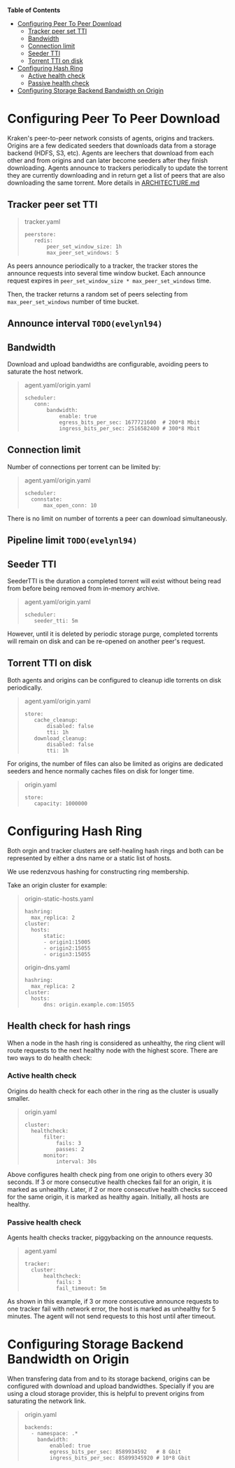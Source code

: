 **Table of Contents**
- [Configuring Peer To Peer Download](#configuring-peer-to-peer-download)
    - [Tracker peer set TTI](#tracker-peer-set-tti)
    - [Bandwidth](#bandwidth)
    - [Connection limit](#connection-limit)
    - [Seeder TTI](#seeder-tti)
    - [Torrent TTI on disk](#torrent-tti-on-disk)
- [Configuring Hash Ring](#configuring-hash-ring)
    - [Active health check](#active-health-check)
    - [Passive health check](#passive-health-check)
- [Configuring Storage Backend Bandwidth on Origin](#configuring-storage-backend-bandwidth-on-origin)


# Configuring Peer To Peer Download
Kraken's peer-to-peer network consists of agents, origins and trackers. Origins are a few dedicated seeders that downloads data from a storage backend (HDFS, S3, etc). Agents are leechers that download from each other and from origins and can later become seeders after they finish downloading. Agents announce to trackers periodically to update the torrent they are currently downloading and in return get a list of peers that are also downloading the same torrent. More details in [ARCHITECTURE.md](ARCHITECTURE.md)

## Tracker peer set TTI
>tracker.yaml
>```
>peerstore:
>    redis:
>        peer_set_window_size: 1h
>        max_peer_set_windows: 5
>```
As peers announce periodically to a tracker, the tracker stores the announce requests into several time window bucket. 
Each announce request expires in `peer_set_window_size * max_peer_set_windows` time. 

Then, the tracker returns a random set of peers selecting from `max_peer_set_windows` number of time bucket.

## Announce interval `TODO(evelynl94)`

## Bandwidth
Download and upload bandwidths are configurable, avoiding peers to saturate the host network.
>agent.yaml/origin.yaml
>```
>scheduler:
>    conn:
>        bandwidth:
>            enable: true
>            egress_bits_per_sec: 1677721600  # 200*8 Mbit
>            ingress_bits_per_sec: 2516582400 # 300*8 Mbit
>```

## Connection limit
Number of connections per torrent can be limited by:
>agent.yaml/origin.yaml
>```
>scheduler:
>   connstate:
>       max_open_conn: 10
>```
There is no limit on number of torrents a peer can download simultaneously.

## Pipeline limit `TODO(evelynl94)`

## Seeder TTI
SeederTTI is the duration a completed torrent will exist without being read from before being removed from in-memory archive.
>agent.yaml/origin.yaml
>```
>scheduler:
>    seeder_tti: 5m
>```
However, until it is deleted by periodic storage purge, completed torrents will remain on disk and can be re-opened on another peer's request.

## Torrent TTI on disk
Both agents and origins can be configured to cleanup idle torrents on disk periodically.
>agent.yaml/origin.yaml
>```
>store:
>    cache_cleanup:
>        disabled: false
>        tti: 1h
>    download_cleanup:
>        disabled: false
>        tti: 1h    
>```

For origins, the number of files can also be limited as origins are dedicated seeders and hence normally caches files on disk for longer time.
>origin.yaml
>```
>store:
>    capacity: 1000000
>
>```

# Configuring Hash Ring
Both orgin and tracker clusters are self-healing hash rings and both can be represented by either a dns name or a static list of hosts.

We use redenzvous hashing for constructing ring membership.

Take an origin cluster for example:
>origin-static-hosts.yaml
>```
>hashring:
>   max_replica: 2
>cluster:
>   hosts:
>       static:
>       - origin1:15005
>       - origin2:15055
>       - origin3:15055
>```
>origin-dns.yaml
>```
>hashring:
>   max_replica: 2
>cluster:
>   hosts:
>       dns: origin.example.com:15055
>```

## Health check for hash rings
When a node in the hash ring is considered as unhealthy, the ring client will route requests to the next healthy node with the highest score. There are two ways to do health check:
### Active health check
Origins do health check for each other in the ring as the cluster is usually smaller.
>origin.yaml
>```
>cluster:
>   healthcheck:
>       filter:
>           fails: 3
>           passes: 2
>       monitor:
>           interval: 30s
Above configures health check ping from one origin to others every 30 seconds. If 3 or more consecutive health checkes fail for an origin, it is marked as unhealthy. Later, if 2 or more consecutive health checks succeed for the same origin, it is marked as healthy again. Initially, all hosts are healthy.
### Passive health check
Agents health checks tracker, piggybacking on the announce requests.
>agent.yaml
>```
>tracker:
>   cluster:
>       healthcheck:
>           fails: 3
>           fail_timeout: 5m
>```
As shown in this example, if 3 or more consecutive announce requests to one tracker fail with network error, the host is marked as unhealthy for 5 minutes. The agent will not send requests to this host until after timeout.

# Configuring Storage Backend Bandwidth on Origin
When transfering data from and to its storage backend, origins can be configured with download and upload bandwidthes. Specially if you are using a cloud storage provider, this is helpful to prevent origins from saturating the network link.
>origin.yaml
>```
>backends:
>   - namespace: .*
>     bandwidth:
>         enabled: true
>         egress_bits_per_sec: 8589934592   # 8 Gbit
>         ingress_bits_per_sec: 85899345920 # 10*8 Gbit
>```